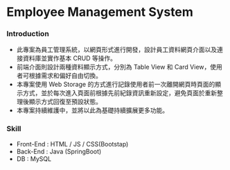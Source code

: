 # Employee Management System
### Introduction
- 此專案為員工管理系統，以網頁形式進行開發，設計員工資料網頁介面以及連接資料庫並實作基本 CRUD 等操作。
- 前端介面則設計兩種資料顯示方式，分別為 Table View 和 Card View，使用者可根據需求和偏好自由切換。
- 本專案使用 Web Storage 的方式進行記錄使用者前一次離開網頁時頁面的顯示方式，並於每次進入頁面前根據先前紀錄資訊重新設定，避免頁面於重新整理後顯示方式回復至預設狀態。
- 本專案持續維護中，並將以此為基礎持續擴展更多功能。
### Skill
- Front-End : HTML / JS / CSS(Bootstap)
- Back-End : Java (SpringBoot)
- DB : MySQL

